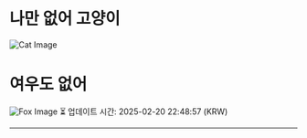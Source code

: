 
# 나만 없어 고양이

![Cat Image](https://cdn2.thecatapi.com/images/7ij.jpg)

# 여우도 없어
![Fox Image](https://randomfox.ca/images/19.jpg)
⏳ 업데이트 시간: 2025-02-20 22:48:57 (KRW)

---
